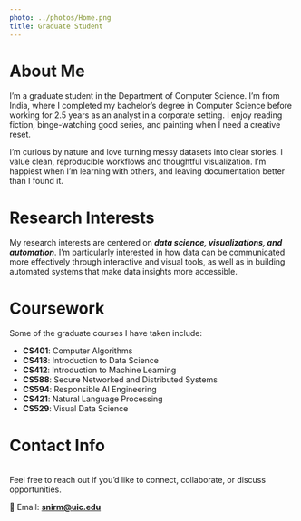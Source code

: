 ```yaml
---
photo: ../photos/Home.png
title: Graduate Student 
---
```


# About Me  
I’m a graduate student in the Department of Computer Science. I’m from India, where I completed my bachelor’s degree in Computer Science before working for 2.5 years as an analyst in a corporate setting. I enjoy reading fiction, binge-watching good series, and painting when I need a creative reset.

I’m curious by nature and love turning messy datasets into clear stories. I value clean, reproducible workflows and thoughtful visualization. I’m happiest when I’m learning with others, and leaving documentation better than I found it.

# Research Interests  
My research interests are centered on ***data science, visualizations, and automation***. I’m particularly interested in how data can be communicated more effectively through interactive and visual tools, as well as in building automated systems that make data insights more accessible.  

# Coursework  
Some of the graduate courses I have taken include:  
- **CS401**: Computer Algorithms  
- **CS418**: Introduction to Data Science  
- **CS412**: Introduction to Machine Learning  
- **CS588**: Secure Networked and Distributed Systems  
- **CS594**: Responsible AI Engineering  
- **CS421**: Natural Language Processing  
- **CS529**: Visual Data Science  

# Contact Info  
<a name="contact"></a>  
Feel free to reach out if you’d like to connect, collaborate, or discuss opportunities.  

📧 Email: [**snirm@uic.edu**](mailto:snirm@uic.edu)
